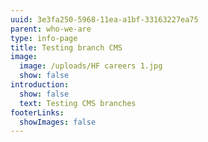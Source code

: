 ```yaml
---
uuid: 3e3fa250-5968-11ea-a1bf-33163227ea75
parent: who-we-are
type: info-page
title: Testing branch CMS
image:
  image: /uploads/HF careers 1.jpg
  show: false
introduction:
  show: false
  text: Testing CMS branches
footerLinks:
  showImages: false
---
```


